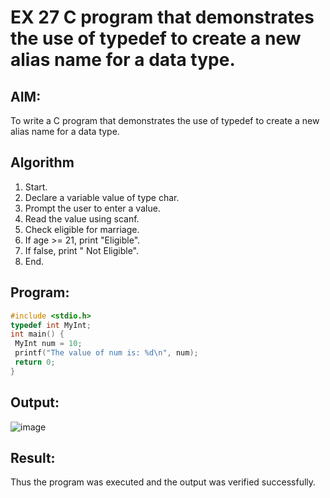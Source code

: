 # EX 27 C program that demonstrates the use of typedef to create a new alias name for a data type.
## AIM:
To write a C program that demonstrates the use of typedef to create a new alias name for a data type.

## Algorithm
1. Start.
2. Declare a variable value of type char.
3. Prompt the user to enter a value.
4. Read the value using scanf.
5. Check eligible for marriage.
6. If age >= 21, print "Eligible".
7. If false, print " Not Eligible".
8. End.
 

## Program:
```c
#include <stdio.h>
typedef int MyInt;
int main() {
 MyInt num = 10;
 printf("The value of num is: %d\n", num);
 return 0;
}

```

## Output:
![image](https://github.com/user-attachments/assets/7297acb9-2d8b-4b8d-be93-848f3f263a36)



## Result:
Thus the program was executed and the output was verified successfully.
